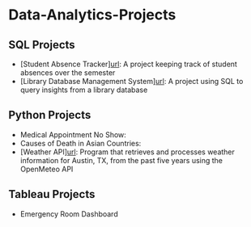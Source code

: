 # Data-Analytics-Projects

## **SQL Projects**
- [Student Absence Tracker][url](https://github.com/fiona-teo/StudentAbsenceTrackerSQL): A project keeping track of student absences over the semester
- [Library Database Management System][url](https://github.com/fiona-teo/Library-Management-System-SQL): A project using SQL to query insights from a library database 

## **Python Projects**
- Medical Appointment No Show: 
- Causes of Death in Asian Countries: 
- [Weather API][url](https://github.com/fiona-teo/Weather-Data-Analysis-and-Storage-System): Program that retrieves and processes weather information for Austin, TX, from the past five years using the OpenMeteo API

## **Tableau Projects**
- Emergency Room Dashboard 
